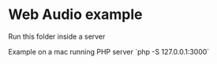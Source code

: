 # Web Audio example

<p>Run this folder inside a server</p>

<p>
  Example on a mac running PHP server
  `php -S 127.0.0.1:3000`
</p>